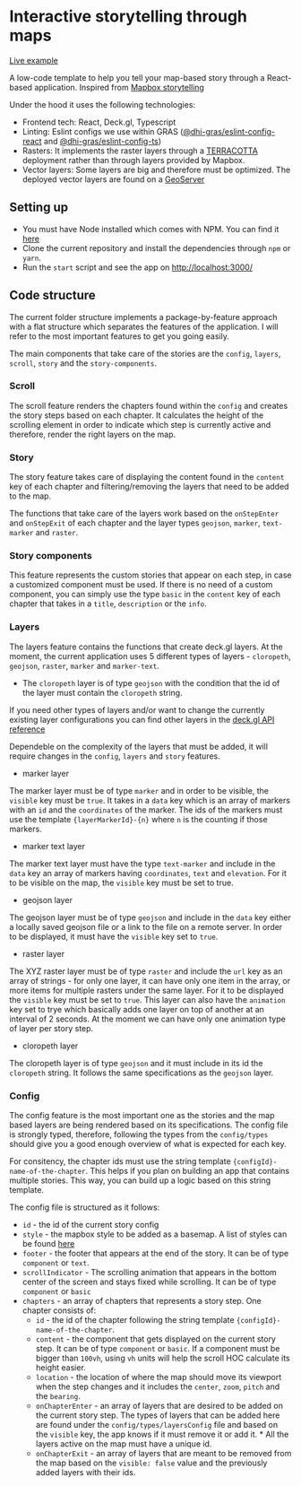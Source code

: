 # Interactive storytelling through maps

[Live example](https://labs.dhi-gras.com/greendenmark)

A low-code template to help you tell your map-based story through a React-based application. Inspired from [Mapbox storytelling](https://github.com/mapbox/storytelling)

Under the hood it uses the following technologies:

- Frontend tech: React, Deck.gl, Typescript
- Linting: Eslint configs we use within GRAS ([@dhi-gras/eslint-config-react](https://www.npmjs.com/package/@dhi-gras/eslint-config-react) and [@dhi-gras/eslint-config-ts](https://www.npmjs.com/package/@dhi-gras/eslint-config-ts))
- Rasters: It implements the raster layers through a [TERRACOTTA](https://github.com/DHI-GRAS/terracotta) deployment rather than through layers provided by Mapbox. 
- Vector layers: Some layers are big and therefore must be optimized. The deployed vector layers are found on a [GeoServer](http://geoserver.org/)

## Setting up

- You must have Node installed which comes with NPM. You can find it [here](https://nodejs.org/en/)  
- Clone the current repository and install the dependencies through `npm` or `yarn`.
- Run the `start` script and see the app on [http://localhost:3000/](http://localhost:3000/)

## Code structure

The current folder structure implements a package-by-feature approach with a flat structure which separates the features of the application. I will refer to the most important features to get you going easily.

The main components that take care of the stories are the `config`, `layers`, `scroll`, `story` and the `story-components`.

### Scroll

The scroll feature renders the chapters found within the `config` and creates the story steps based on each chapter. It calculates the height of the scrolling element in order to indicate which step is currently active and therefore, render the right layers on the map.

### Story

The story feature takes care of displaying the content found in the `content` key of each chapter and filtering/removing the layers that need to be added to the map. 

The functions that take care of the layers work based on the `onStepEnter` and `onStepExit` of each chapter and the layer types `geojson`, `marker`, `text-marker` and `raster`.

### Story components

This feature represents the custom stories that appear on each step, in case a customized component must be used. If there is no need of a custom component, you can simply use the type `basic` in the `content` key of each chapter that takes in a `title`, `description` or the `info`.

### Layers

The layers feature contains the functions that create deck.gl layers. At the moment, the current application uses 5 different types of layers - `cloropeth`, `geojson`, `raster`, `marker` and `marker-text`.

* The `cloropeth` layer is of type `geojson` with the condition that the id of the layer must contain the `cloropeth` string.

If you need other types of layers and/or want to change the currently existing layer configurations you can find other layers in the [deck.gl API reference](https://deck.gl/docs/api-reference/layers)

Dependeble on the complexity of the layers that must be added, it will require changes in the `config`, `layers` and `story` features. 

- marker layer

The marker layer must be of type `marker` and in order to be visible, the `visible` key must be `true`. It takes in a `data` key which is an array of markers with an `id` and the `coordinates` of the marker. The ids of the markers must use the template `{layerMarkerId}-{n}` where `n` is the counting if those markers.

- marker text layer

The marker text layer must have the type `text-marker` and include in the `data` key an array of markers having `coordinates`, `text` and `elevation`. For it to be visible on the map, the `visible` key must be set to true.

- geojson layer

The geojson layer must be of type `geojson` and include in the `data` key either a locally saved geojson file or a link to the file on a remote server. In order to be displayed, it must have the `visible` key set to `true`.

- raster layer

The XYZ raster layer must be of type `raster` and include the `url` key as an array of strings - for only one layer, it can have only one item in the array, or more items for multiple rasters under the same layer. For it to be displayed the `visible` key must be set to `true`. This layer can also have the `animation` key set to trye which basically adds one layer on top of another at an interval of 2 seconds. At the moment we can have only one animation type of layer per story step.

- cloropeth layer

The cloropeth layer is of type `geojson` and it must include in its id the `cloropeth` string. It follows the same specifications as the `geojson` layer.

### Config

The config feature is the most important one as the stories and the map based layers are being rendered based on its specifications. The config file is strongly typed, therefore, following the types from the `config/types` should give you a good enough overview of what is expected for each key.

For consitency, the chapter ids must use the string template `{configId}-name-of-the-chapter`. This helps if you plan on building an app that contains multiple stories. This way, you can build up a logic based on this string template. 

The config file is structured as it follows:
- `id` - the id of the current story config
- `style` - the mapbox style to be added as a basemap. A list of styles can be found [here](https://docs.mapbox.com/api/maps/styles/#mapbox-styles) 
- `footer` - the footer that appears at the end of the story. It can be of type `component` or `text`.
- `scrollIndicator` - The scrolling animation that appears in the bottom center of the screen and stays fixed while scrolling. It can be of type `component` or `basic`
- `chapters` - an array of chapters that represents a story step. One chapter consists of:
	- `id` - the id of the chapter following the string template `{configId}-name-of-the-chapter`.
	- `content` - the component that gets displayed on the current story step. It can be of type `component` or `basic`. If a component must be bigger than `100vh`, using `vh` units will help the scroll HOC calculate its height easier.
	- `location` - the location of where the map should move its viewport when the step changes and it includes the `center`, `zoom`, `pitch` and the `bearing`.
	- `onChapterEnter` - an array of layers that are desired to be added on the current story step. The types of layers that can be added here are found under the `config/types/layersConfig` file and based on the `visible` key, the app knows if it must remove it or add it. * All the layers active on the map must have a unique id.
	- `onChapterExit` - an array of layers that are meant to be removed from the map based on the `visible: false` value and the previously added layers with their ids.
 

